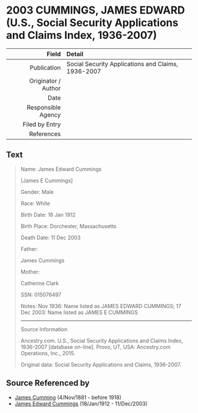 ﻿---
layout: page
permalink: /sources/s30545456
---

# 2003 CUMMINGS, JAMES EDWARD (U.S., Social Security Applications and Claims Index, 1936-2007)

Field | Detail
---:|:---
Publication | Social Security Applications and Claims, 1936-2007
Originator / Author | 
Date | 
Responsible Agency | 
Filed by Entry | 
References | 

## Text

> Name: James Edward Cummings
>
> [James E Cummings]
>
> Gender: Male
>
> Race: White
>
> Birth Date: 18 Jan 1912
>
> Birth Place: Dorchester, Massachusetts
>
> Death Date: 11 Dec 2003
>
> Father: 
>
> James Cummings
>
> Mother: 
>
> Catherine Clark
>
> SSN: 015076497
>
> Notes: Nov 1936: Name listed as JAMES EDWARD CUMMINGS; 17 Dec 2003: Name listed as JAMES E CUMMINGS
>
> ---
>
> Source Information
>
> Ancestry.com. U.S., Social Security Applications and Claims Index, 1936-2007 [database on-line]. Provo, UT, USA: Ancestry.com Operations, Inc., 2015.
>
> Original data: Social Security Applications and Claims, 1936-2007.
>

## Source Referenced by

* [James Cumming](../people/@64418166@-james-cumming-b1881-11-4-d1918.md) (4/Nov/1881 - before 1918)
* [James Edward Cummings](../people/@5591850@-james-edward-cummings-b1912-1-18-d2003-12-11.md) (18/Jan/1912 - 11/Dec/2003)
